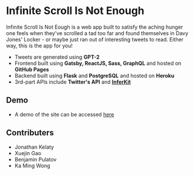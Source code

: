 # Infinite Scroll Is Not Enough

Infinite Scroll Is Not Eough is a web app built to satisfy the aching hunger one feels when they've scrolled a tad too far and found themselves in Davy Jones' Locker - or maybe just ran out of interesting tweets to read. Either way, this is the app for you!

- Tweets are generated using **GPT-2**
- Frontend built using **Gatsby, ReactJS, Sass, GraphQL** and hosted on **GitHub Pages**
- Backend built using **Flask** and **PostgreSQL** and hosted on **Heroku** 
- 3rd-part APIs include **Twitter's API** and **[InferKit]**

[InferKit]: https://inferkit.com/

## Demo

- A demo of the site can be accessed [here]

[here]: https://jkelaty.github.io/infinite-scroll-is-not-enough/

## Contributers

- Jonathan Kelaty
- Xuejin Gao
- Benjamin Pulatov
- Ka Ming Wong
